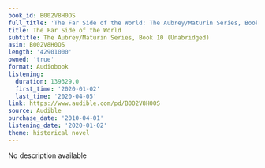 ```yaml
---
book_id: B002V8H0OS
full_title: 'The Far Side of the World: The Aubrey/Maturin Series, Book 10 (Unabridged)'
title: The Far Side of the World
subtitle: The Aubrey/Maturin Series, Book 10 (Unabridged)
asin: B002V8H0OS
length: '42901000'
owned: 'true'
format: Audiobook
listening:
  duration: 139329.0
  first_time: '2020-01-02'
  last_time: '2020-04-05'
link: https://www.audible.com/pd/B002V8H0OS
source: Audible
purchase_date: '2010-04-01'
listening_date: '2020-01-02'
theme: historical novel
---
```

No description available

























